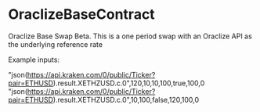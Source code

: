 # OraclizeBaseContract

Oraclize Base Swap Beta. 
This is a one period swap with an Oraclize API as the underlying reference rate

Example inputs:

"json(https://api.kraken.com/0/public/Ticker?pair=ETHUSD).result.XETHZUSD.c.0",120,10,10,100,true,100,0
"json(https://api.kraken.com/0/public/Ticker?pair=ETHUSD).result.XETHZUSD.c.0",10,100,false,120,100,0
